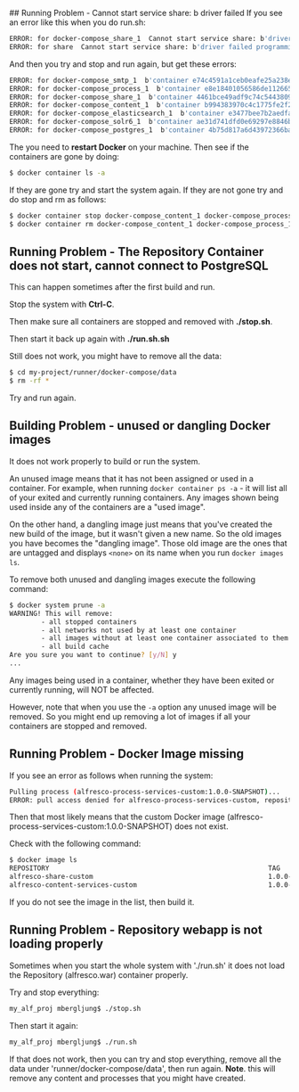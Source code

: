 ## Running Problem - Cannot start service share: b driver failed
If you see an error like this when you do run.sh:

```bash
ERROR: for docker-compose_share_1  Cannot start service share: b'driver failed programming external connectivity on endpoint docker-compose_share_1 (98f36a05bf1d4b282efb112fb9c9c0173f5beab35ebfb54446ffeea8dedf47a5): failed to update bridge endpoint 98f36a0 to store: failed to update bridge store for object type *bridge.bridgeEndpoint: input/output error'
ERROR: for share  Cannot start service share: b'driver failed programming external connectivity on endpoint docker-compose_share_1 (98f36a05bf1d4b282efb112fb9c9c0173f5beab35ebfb54446ffeea8dedf47a5): failed to update bridge endpoint 98f36a0 to store: failed to update bridge store for object type *bridge.bridgeEndpoint: input/output error'
```

And then you try and stop and run again, but get these errors:

```bash
ERROR: for docker-compose_smtp_1  b'container e74c4591a1ceb0eafe25a238e5b93a49daf0547efea125d5dbac756d75141f25: driver "overlay2" failed to remove root filesystem: remove /var/lib/docker/overlay2/b3760ac47f83af50732c7aa49574edce5e1422d2e7e9b73e9ac2cdd5b2999b0b/merged: read-only file system'
ERROR: for docker-compose_process_1  b'container e8e18401056586de112665a7dc36eb073a0433f381880d1f4ae52bf32758b657: driver "overlay2" failed to remove root filesystem: remove /var/lib/docker/overlay2/47fa02d135ac5a2fec02e601b0eee6ddf9855c6c5f9c19be21ce410cd24f1d07/merged: read-only file system'
ERROR: for docker-compose_share_1  b'container 4461bce49adf9c74c5443809b871bb74a26d6e4414e242e9b49b50b0b96ce2bc: driver "overlay2" failed to remove root filesystem: remove /var/lib/docker/overlay2/02e52f3500db3bcea6ed7f9ccad84c1553a6fc5da893069947ca967127999070/merged: read-only file system'
ERROR: for docker-compose_content_1  b'container b994383970c4c1775fe2f2d76932c7a470b1e90f2df05dd948cec9b1464b5a46: driver "overlay2" failed to remove root filesystem: remove /var/lib/docker/overlay2/b4afbe06b4737cbcba5828ba5705bff064b416a47beafa99490b1a0f7c28d941/merged: read-only file system'
ERROR: for docker-compose_elasticsearch_1  b'container e3477bee7b2aedfa0973c25831c672daaede5406d30d80873c3cfd7056a20fe6: driver "overlay2" failed to remove root filesystem: remove /var/lib/docker/overlay2/224b218d72389007ae805c40dab1c63d37a71afbfcf1c06bc2f08ed8bb3a5c8a/merged: read-only file system'
ERROR: for docker-compose_solr6_1  b'container ae31d741dfd0e69297e8846bfc3bfcb7f12e3198fa2e9741c77ea2724cca7caa: driver "overlay2" failed to remove root filesystem: remove /var/lib/docker/overlay2/04832f633740dff078c294887c2d6e48b6dde8a19602b07e7bc6597ac8b3f77d/merged: read-only file system'
ERROR: for docker-compose_postgres_1  b'container 4b75d817a6d43972366baee27d3ed05d0f8f74ae00e5de713f0fbb6829fc5952: driver "overlay2" failed to remove root filesystem: remove /var/lib/docker/overlay2/4f62f849dff8b9d36fc6b9230497e102bd80d974ce73e5a91084e4886b8dd31d/merged: read-only file system'
```

The you need to **restart Docker** on your machine. Then see if the containers are gone by doing:

```bash
$ docker container ls -a
```

If they are gone try and start the system again. If they are not gone try and do stop and rm as follows:

```bash
$ docker container stop docker-compose_content_1 docker-compose_process_1 docker-compose_solr6_1 docker-compose_smtp_1 docker-compose_elasticsearch_1
$ docker container rm docker-compose_content_1 docker-compose_process_1 docker-compose_solr6_1 docker-compose_smtp_1 docker-compose_elasticsearch_1
```

## Running Problem - The Repository Container does not start, cannot connect to PostgreSQL
This can happen sometimes after the first build and run.

Stop the system with **Ctrl-C**.

Then make sure all containers are stopped and removed with **./stop.sh**.

Then start it back up again with **./run.sh.sh**

Still does not work, you might have to remove all the data:

```bash
$ cd my-project/runner/docker-compose/data
$ rm -rf *
```

Try and run again.

## Building Problem - unused or dangling Docker images
It does not work properly to build or run the system.

An unused image means that it has not been assigned or used in a container. 
For example, when running `docker container ps -a` - it will list all of your exited and currently running containers. 
Any images shown being used inside any of the containers are a "used image".

On the other hand, a dangling image just means that you've created the new build of the image, 
but it wasn't given a new name. So the old images you have becomes the "dangling image". 
Those old image are the ones that are untagged and displays `<none>` on its name when you run `docker images ls`.

To remove both unused and dangling images execute the following command:
 
```bash
$ docker system prune -a
WARNING! This will remove:
        - all stopped containers
        - all networks not used by at least one container
        - all images without at least one container associated to them
        - all build cache
Are you sure you want to continue? [y/N] y
...
```

Any images being used in a container, whether they have been exited or currently running, will NOT be affected.

However, note that when you use the `-a` option any unused image will be removed. So you might end up removing 
a lot of images if all your containers are stopped and removed.

## Running Problem - Docker Image missing 
If you see an error as follows when running the system:

```bash
Pulling process (alfresco-process-services-custom:1.0.0-SNAPSHOT)...
ERROR: pull access denied for alfresco-process-services-custom, repository does not exist or may require 'docker login'
```

Then that most likely means that the custom Docker image (alfresco-process-services-custom:1.0.0-SNAPSHOT) does not exist.

Check with the following command:

```bash
$ docker image ls
REPOSITORY                                                       TAG                 IMAGE ID            CREATED             SIZE
alfresco-share-custom                                            1.0.0-SNAPSHOT      7a83ac9078f2        3 hours ago         709MB
alfresco-content-services-custom                                 1.0.0-SNAPSHOT      90dcf14e95a5        5 hours ago         1.89GB
```
If you do not see the image in the list, then build it.

## Running Problem - Repository webapp is not loading properly
Sometimes when you start the whole system with './run.sh' it does not 
load the Repository (alfresco.war) container properly. 

Try and stop everything:

```bash
my_alf_proj mbergljung$ ./stop.sh 
```

Then start it again:

```bash
my_alf_proj mbergljung$ ./run.sh 
```

If that does not work, then you can try and stop everything, 
remove all the data under 'runner/docker-compose/data', then run again.
**Note**. this will remove any content and processes that you might have created.  
